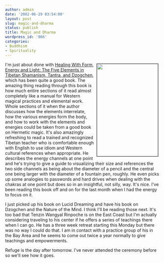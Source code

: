 ```yaml
---
author: admin
date: '2002-06-29 03:54:00'
layout: post
slug: magic-and-dharma
status: publish
title: Magic and Dharma
wordpress_id: '866'
categories:
- Buddhism
- Spirituality
---
```

<img width="199" vspace="5" hspace="5" height="302" border="1" align="right" src="http://www.snowlionpub.com/data/img2/hewifo.jpg" />I'm just about done with <a href="http://www.amazon.com/exec/obidos/ASIN/1559391766/">Healing With Form, Energy and Light: The Five Elements in Tibetan Shamanism, Tantra, and Dzogchen</a>, which has been quite a good book. The amazing thing reading through this book is how much entire sections of it read almost completely like a manual for Western magical practices and elemental work. Whole sections of it when the author discusses how the elements interrelate, how the various energies form the body, and how to work with the elements and energies could be taken from a good book on Hermetic magic. It's also amazingly refreshing to read a trained and recognized Tibetan teacher who is comfortable enough with English to use idiom and Western cultural references when appropriate. He describes the energy channels at one point and he's trying to give a guide to visualizing their size and references the two side channels as being about the diameter of a pencil and the central one being larger with the diameter of a fountain pen, roughly. He even picks up some analogies to passwords and hard drives when dealing with the chakras at one point but does so in an insightful, not silly, way. It's nice. I've been reading this book off and on for the last month when I had the energy to focus on it.

I just picked up his book on Lucid Dreaming and have his book on Dzogchen and the Nature of the Mind. I think I'll be reading those next. It's too bad that Tenzin Wangyal Rinpoche is on the East Coast but I'm actually considering traveling to his center if he offers a series of teachings there when I can go. He has a three week retreat starting this Monday but there was no way I could do that. I am in contact with a practice group of his in the Bay Area and he seems to come out twice a year normally to give teachings and empowerments.

Refuge is the day after tomorrow. I've never attended the ceremony before so we'll see how it goes.

